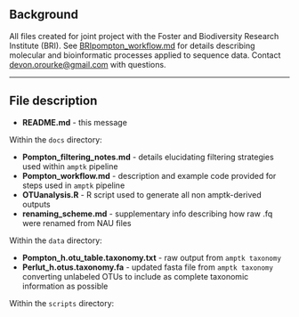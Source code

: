 ## Background

All files created for joint project with the Foster and Biodiversity Research Institute (BRI). See [BRIpompton_workflow.md](https://github.com/devonorourke/guano/blob/master/BRIpompton/docs/Pompton_workflow.md) for details describing molecular and bioinformatic processes applied to sequence data. Contact [devon.orourke@gmail.com](mailto:devon.orourke@gmail.com) with questions.  

---

## File description
- **README.md** - this message  

Within the `docs` directory:  
- **Pompton_filtering_notes.md** - details elucidating filtering strategies used within `amptk` pipeline  
- **Pompton_workflow.md** - description and example code provided for steps used in `amptk` pipeline  
- **OTUanalysis.R** - R script used to generate all non amptk-derived outputs  
- **renaming_scheme.md** - supplementary info describing how raw .fq were renamed from NAU files  

Within the `data` directory:  
- **Pompton_h.otu_table.taxonomy.txt** - raw output from `amptk taxonomy`  
- **Perlut_h.otus.taxonomy.fa** - updated fasta file from `amptk taxonomy` converting unlabeled OTUs to include as complete taxonomic information as possible  

Within the `scripts` directory:  
